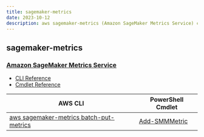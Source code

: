 ```yaml
---
title: sagemaker-metrics
date: 2023-10-12
description: aws sagemaker-metrics (Amazon SageMaker Metrics Service) command/cmdlet list.
---
```


## sagemaker-metrics

### [Amazon SageMaker Metrics Service](https://aws.amazon.com/sagemaker/)

* [CLI Reference](https://awscli.amazonaws.com/v2/documentation/api/latest/reference/sagemaker-metrics/index.html)
* [Cmdlet Reference](https://docs.aws.amazon.com/powershell/latest/reference/items/SageMakerMetrics_cmdlets.html)

|AWS CLI|PowerShell Cmdlet|
|----|----|
|[aws sagemaker-metrics batch-put-metrics](https://awscli.amazonaws.com/v2/documentation/api/latest/reference/sagemaker-metrics/batch-put-metrics.html)|[Add-SMMMetric](https://docs.aws.amazon.com/powershell/latest/reference/items/Add-SMMMetric.html)|

